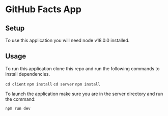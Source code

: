 # GitHub Facts App

## Setup 

To use this application you will need node v18.0.0 installed.

## Usage 

To run this application clone this repo and run the following commands to install dependencies. 

```cd client```
```npm install```
```cd server```
```npm install```

To launch the application make sure you are in the server directory and run the command: 

```npm run dev``` 

